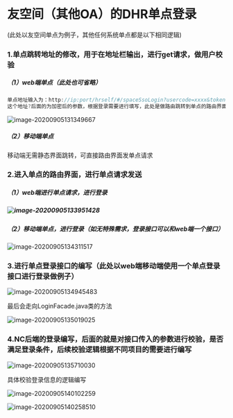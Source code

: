 # 友空间（其他OA）的DHR单点登录

(此处以友空间单点为例子，其他任何系统单点都是以下相同逻辑)

### 1.单点跳转地址的修改，用于在地址栏输出，进行get请求，做用户校验

##### （1）web端单点（此处也可省略）

```js
单点地址输入为：http://ip:port/hrself/#/spaceSsoLogin?usercode=xxxx&token=yyy
这个地址?后面的为加密后的参数，根据登录需要进行填写，此处是做路由跳转到单点的路由界面
```

![image-20200905131349667](C:\Users\MSI-PC\AppData\Roaming\Typora\typora-user-images\image-20200905131349667.png)

##### （2）移动端单点

移动端无需静态界面跳转，可直接路由界面发单点请求

### 2.进入单点的路由界面，进行单点请求发送

##### （1）web端进行单点请求，进行登录

##### ![image-20200905133951428](C:\Users\MSI-PC\AppData\Roaming\Typora\typora-user-images\image-20200905133951428.png)

##### （2）移动端单点，进行登录（如无特殊需求，登录接口可以和web端一个接口）

![image-20200905134311517](C:\Users\MSI-PC\AppData\Roaming\Typora\typora-user-images\image-20200905134311517.png)

### 3.进行单点登录接口的编写（此处以web端移动端使用一个单点登录接口进行登录做例子）

![image-20200905134945483](C:\Users\MSI-PC\AppData\Roaming\Typora\typora-user-images\image-20200905134945483.png)

最后会走向LoginFacade.java类的方法

![image-20200905135019025](C:\Users\MSI-PC\AppData\Roaming\Typora\typora-user-images\image-20200905135019025.png)

### 4.NC后端的登录编写，后面的就是对接口传入的参数进行校验，是否满足登录条件，后续校验逻辑根据不同项目的需要进行编写

![image-20200905135710030](C:\Users\MSI-PC\AppData\Roaming\Typora\typora-user-images\image-20200905135710030.png)

具体校验登录信息的逻辑编写

![image-20200905140102259](C:\Users\MSI-PC\AppData\Roaming\Typora\typora-user-images\image-20200905140102259.png)

![image-20200905140258510](C:\Users\MSI-PC\AppData\Roaming\Typora\typora-user-images\image-20200905140258510.png)